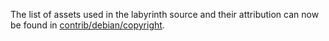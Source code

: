 The list of assets used in the labyrinth source and their attribution can now be found in [contrib/debian/copyright](../contrib/debian/copyright).
